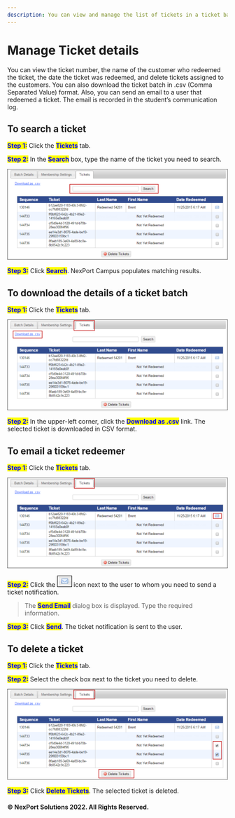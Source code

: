 ```yaml
---
description: You can view and manage the list of tickets in a ticket batch.
---
```


# Manage Ticket details

You can view the ticket number, the name of the customer who redeemed the ticket, the date the ticket was redeemed, and delete tickets assigned to the customers. You can also download the ticket batch in .csv (Comma Separated Value) format. Also, you can send an email to a user that redeemed a ticket. The email is recorded in the student’s communication log.

## **To search a ticket**

<mark style="color:blue;">**Step 1:**</mark>  Click the <mark style="color:blue;">**Tickets**</mark> tab.

<mark style="color:blue;">**Step 2:**</mark>  In the <mark style="color:blue;">**Search**</mark> box, type the name of the ticket you need to search.

![](/.gitbook/assets/Search_Ticket_550x226.png)

<mark style="color:blue;">**Step 3:**</mark>  Click <mark style="color:blue;">**Search**</mark>.  NexPort Campus populates matching results.

## **To download the details of a ticket batch**

<mark style="color:blue;">**Step 1:**</mark> Click the <mark style="color:blue;">**Tickets**</mark> tab.

![](/.gitbook/assets/Download_Ticket_550x226.png)

<mark style="color:blue;">**Step 2:**</mark>  In the upper-left corner, click the <mark style="color:blue;">**Download as .csv**</mark> link.  The selected ticket is downloaded in CSV format.

## **To email a ticket redeemer**

<mark style="color:blue;">**Step 1:**</mark>  Click the <mark style="color:blue;">**Tickets**</mark> tab.

![](/.gitbook/assets/Email_Ticket_550x226.png)

<mark style="color:blue;">**Step 2:**</mark>  Click the ![](/.gitbook/assets/Email.png) icon next to the user to whom you need to send a ticket notification.

> The <mark style="color:blue;">**Send Email**</mark> <mark style="color:blue;"></mark><mark style="color:blue;"></mark> dialog box is displayed. Type the required information.

<mark style="color:blue;">**Step 3:**</mark>  Click <mark style="color:blue;">**Send**</mark>.  The ticket notification is sent to the user.

## **To delete a ticket**

<mark style="color:blue;">**Step 1:**</mark>  Click the <mark style="color:blue;">**Tickets**</mark> <mark style="color:blue;"></mark><mark style="color:blue;"></mark> tab.

<mark style="color:blue;">**Step 2:**</mark>  Select the check box next to the ticket you need to delete.

![](/.gitbook/assets/Delete_Ticket_550x226.png)

<mark style="color:blue;">**Step 3:**</mark> Click <mark style="color:blue;">**Delete Tickets**</mark>.  The selected ticket is deleted.

#### © NexPort Solutions 2022. All Rights Reserved.
